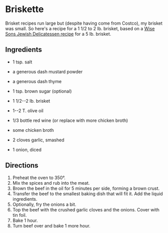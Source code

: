 # Briskette

Brisket recipes run large but (despite having come from Costco), my brisket was small.  So here's a recipe for a 1 1/2 to 2 lb. brisket, based on a [Wise Sons Jewish Delicatessen recipe](http://www.myrecipes.com/m/recipe/red-wine-onion-braised-brisket) for a 5 lb. brisket.

## Ingredients

* 1 tsp. salt
* a generous dash mustard powder
* a generous dash thyme 
* 1 tsp. brown sugar (optional)

* 1 1/2--2 lb. brisket
* 1--2 T. olive oil
* 1/3 bottle red wine (or replace with more chicken broth)
* some chicken broth

* 2 cloves garlic, smashed
* 1 onion, diced


## Directions

1. Preheat the oven to 350°.
1. Mix the spices and rub into the meat.
2. Brown the beef in the oil for 5 minutes per side, forming a brown crust.
3. Transfer the beef to the smallest baking dish that will fit it.  Add the liquid ingredients.
4. Optionally, fry the onions a bit.
5. Top the beef with the crushed garlic cloves and the onions.  Cover with tin foil.
6. Bake 1 hour.
3. Turn beef over and bake 1 more hour.
